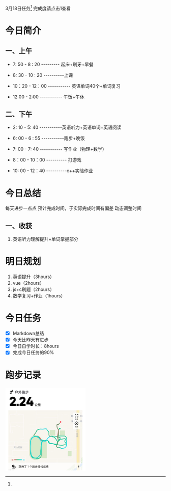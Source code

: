 <a herf="">3月18日任务[^1]</a> 完成度请点击1查看

# <font face="仿宋">今日简介 </font>

## <font face="楷体"> 一、上午</font>
- 7: 50 - 8 : 20 --------- 起床+刷牙+早餐
  
- 8: 30 - 10 : 20 ----------上课
  
- 10：20 - 12：00 ----------- 英语单词40个+单词复习

- 12:00 - 2:00 ----------- 午饭+午休

## <font face="楷体"> 二、下午</font>
- 2: 10 - 5: 40 -----------英语听力+英语单词+英语阅读
 
- 6: 00 - 6 : 55 -----------跑步+晚饭
  
- 7: 00 - 7: 40 ----------- 写作业（物理+数学）
  
- 8：00 - 10：00 ---------- 打游戏
  
- 10: 00 - 12：40 ----------c++实验作业
  

# <font face="仿宋">今日总结 </font>
每天进步一点点
预计完成时间，于实际完成时间有偏差
动态调整时间
## <font face="楷体"> 一、收获</font>
1. 英语听力理解提升+单词掌握部分
   
# <font face="仿宋">明日规划 </font>
1. 英语提升（3hours）
2. vue（2hours）
3. js+c刷题（2hours）
4. 数学复习+作业（1hours）
# <font face="仿宋">今日任务 </font>
 [^1]:
   - [x] Markdown总结
   - [x] 今天比昨天有进步
   - [x] 今日自学时长：8hours
   - [x] 完成今日任务的90%

# <font face="仿宋">跑步记录 </font>
##### <font face="楷体"> </font>
<img src="/img/ran_3-18.jpg" style="width:50%">
